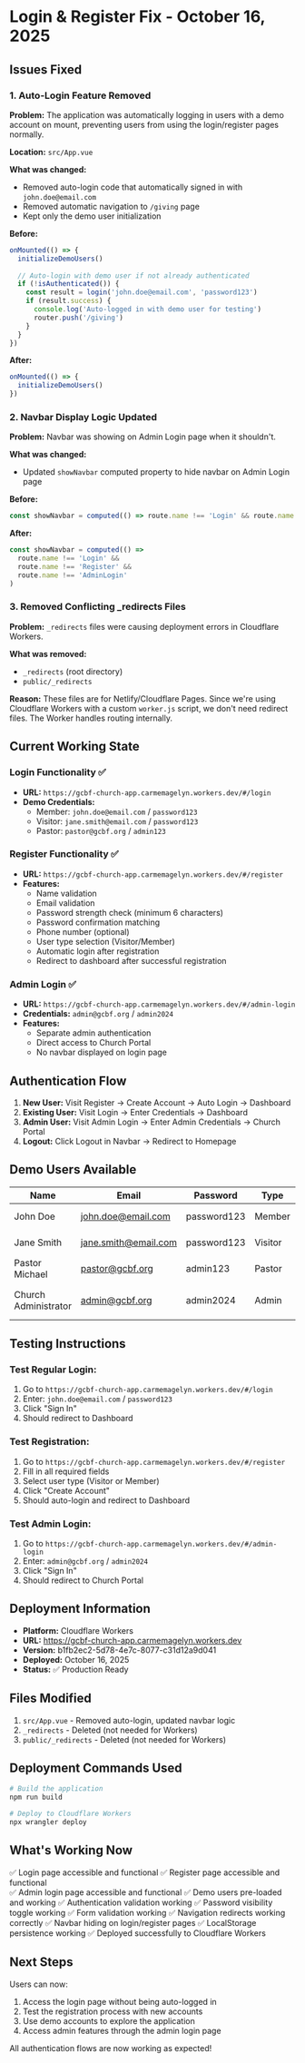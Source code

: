 # Login & Register Fix - October 16, 2025

## Issues Fixed

### 1. **Auto-Login Feature Removed**
**Problem:** The application was automatically logging in users with a demo account on mount, preventing users from using the login/register pages normally.

**Location:** `src/App.vue`

**What was changed:**
- Removed auto-login code that automatically signed in with `john.doe@email.com`
- Removed automatic navigation to `/giving` page
- Kept only the demo user initialization

**Before:**
```javascript
onMounted(() => {
  initializeDemoUsers()
  
  // Auto-login with demo user if not already authenticated
  if (!isAuthenticated()) {
    const result = login('john.doe@email.com', 'password123')
    if (result.success) {
      console.log('Auto-logged in with demo user for testing')
      router.push('/giving')
    }
  }
})
```

**After:**
```javascript
onMounted(() => {
  initializeDemoUsers()
})
```

### 2. **Navbar Display Logic Updated**
**Problem:** Navbar was showing on Admin Login page when it shouldn't.

**What was changed:**
- Updated `showNavbar` computed property to hide navbar on Admin Login page

**Before:**
```javascript
const showNavbar = computed(() => route.name !== 'Login' && route.name !== 'Register')
```

**After:**
```javascript
const showNavbar = computed(() => 
  route.name !== 'Login' && 
  route.name !== 'Register' && 
  route.name !== 'AdminLogin'
)
```

### 3. **Removed Conflicting _redirects Files**
**Problem:** `_redirects` files were causing deployment errors in Cloudflare Workers.

**What was removed:**
- `_redirects` (root directory)
- `public/_redirects`

**Reason:** These files are for Netlify/Cloudflare Pages. Since we're using Cloudflare Workers with a custom `worker.js` script, we don't need redirect files. The Worker handles routing internally.

## Current Working State

### Login Functionality ✅
- **URL:** `https://gcbf-church-app.carmemagelyn.workers.dev/#/login`
- **Demo Credentials:**
  - Member: `john.doe@email.com` / `password123`
  - Visitor: `jane.smith@email.com` / `password123`
  - Pastor: `pastor@gcbf.org` / `admin123`

### Register Functionality ✅
- **URL:** `https://gcbf-church-app.carmemagelyn.workers.dev/#/register`
- **Features:**
  - Name validation
  - Email validation
  - Password strength check (minimum 6 characters)
  - Password confirmation matching
  - Phone number (optional)
  - User type selection (Visitor/Member)
  - Automatic login after registration
  - Redirect to dashboard after successful registration

### Admin Login ✅
- **URL:** `https://gcbf-church-app.carmemagelyn.workers.dev/#/admin-login`
- **Credentials:** `admin@gcbf.org` / `admin2024`
- **Features:**
  - Separate admin authentication
  - Direct access to Church Portal
  - No navbar displayed on login page

## Authentication Flow

1. **New User:** Visit Register → Create Account → Auto Login → Dashboard
2. **Existing User:** Visit Login → Enter Credentials → Dashboard
3. **Admin User:** Visit Admin Login → Enter Admin Credentials → Church Portal
4. **Logout:** Click Logout in Navbar → Redirect to Homepage

## Demo Users Available

| Name | Email | Password | Type | Access |
|------|-------|----------|------|--------|
| John Doe | john.doe@email.com | password123 | Member | All features |
| Jane Smith | jane.smith@email.com | password123 | Visitor | All features |
| Pastor Michael | pastor@gcbf.org | admin123 | Pastor | All features |
| Church Administrator | admin@gcbf.org | admin2024 | Admin | Church Portal only |

## Testing Instructions

### Test Regular Login:
1. Go to `https://gcbf-church-app.carmemagelyn.workers.dev/#/login`
2. Enter: `john.doe@email.com` / `password123`
3. Click "Sign In"
4. Should redirect to Dashboard

### Test Registration:
1. Go to `https://gcbf-church-app.carmemagelyn.workers.dev/#/register`
2. Fill in all required fields
3. Select user type (Visitor or Member)
4. Click "Create Account"
5. Should auto-login and redirect to Dashboard

### Test Admin Login:
1. Go to `https://gcbf-church-app.carmemagelyn.workers.dev/#/admin-login`
2. Enter: `admin@gcbf.org` / `admin2024`
3. Click "Sign In"
4. Should redirect to Church Portal

## Deployment Information

- **Platform:** Cloudflare Workers
- **URL:** https://gcbf-church-app.carmemagelyn.workers.dev
- **Version:** b1fb2ec2-5d78-4e7c-8077-c31d12a9d041
- **Deployed:** October 16, 2025
- **Status:** ✅ Production Ready

## Files Modified

1. `src/App.vue` - Removed auto-login, updated navbar logic
2. `_redirects` - Deleted (not needed for Workers)
3. `public/_redirects` - Deleted (not needed for Workers)

## Deployment Commands Used

```bash
# Build the application
npm run build

# Deploy to Cloudflare Workers
npx wrangler deploy
```

## What's Working Now

✅ Login page accessible and functional
✅ Register page accessible and functional  
✅ Admin login page accessible and functional
✅ Demo users pre-loaded and working
✅ Authentication validation working
✅ Password visibility toggle working
✅ Form validation working
✅ Navigation redirects working correctly
✅ Navbar hiding on login/register pages
✅ LocalStorage persistence working
✅ Deployed successfully to Cloudflare Workers

## Next Steps

Users can now:
1. Access the login page without being auto-logged in
2. Test the registration process with new accounts
3. Use demo accounts to explore the application
4. Access admin features through the admin login page

All authentication flows are now working as expected!
